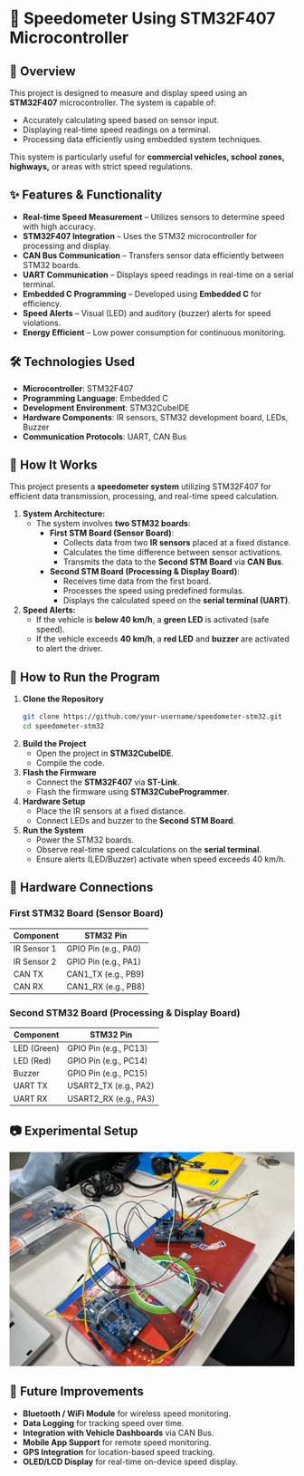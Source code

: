 # 🚀 Speedometer Using STM32F407 Microcontroller

## 📌 Overview
This project is designed to measure and display speed using an **STM32F407** microcontroller. The system is capable of:
- Accurately calculating speed based on sensor input.
- Displaying real-time speed readings on a terminal.
- Processing data efficiently using embedded system techniques.

This system is particularly useful for **commercial vehicles, school zones, highways,** or areas with strict speed regulations.

## ✨ Features & Functionality
- **Real-time Speed Measurement** – Utilizes sensors to determine speed with high accuracy.
- **STM32F407 Integration** – Uses the STM32 microcontroller for processing and display.
- **CAN Bus Communication** – Transfers sensor data efficiently between STM32 boards.
- **UART Communication** – Displays speed readings in real-time on a serial terminal.
- **Embedded C Programming** – Developed using **Embedded C** for efficiency.
- **Speed Alerts** – Visual (LED) and auditory (buzzer) alerts for speed violations.
- **Energy Efficient** – Low power consumption for continuous monitoring.

## 🛠️ Technologies Used
- **Microcontroller**: STM32F407
- **Programming Language**: Embedded C
- **Development Environment**: STM32CubeIDE
- **Hardware Components**: IR sensors, STM32 development board, LEDs, Buzzer
- **Communication Protocols**: UART, CAN Bus

## 🚀 How It Works
This project presents a **speedometer system** utilizing STM32F407 for efficient data transmission, processing, and real-time speed calculation.

1. **System Architecture:**
   - The system involves **two STM32 boards**:
     - **First STM Board (Sensor Board)**:
       - Collects data from two **IR sensors** placed at a fixed distance.
       - Calculates the time difference between sensor activations.
       - Transmits the data to the **Second STM Board** via **CAN Bus**.
     - **Second STM Board (Processing & Display Board)**:
       - Receives time data from the first board.
       - Processes the speed using predefined formulas.
       - Displays the calculated speed on the **serial terminal (UART)**.
2. **Speed Alerts:**
   - If the vehicle is **below 40 km/h**, a **green LED** is activated (safe speed).
   - If the vehicle exceeds **40 km/h**, a **red LED** and **buzzer** are activated to alert the driver.

## 🚀 How to Run the Program
1. **Clone the Repository**
   ```sh
   git clone https://github.com/your-username/speedometer-stm32.git
   cd speedometer-stm32
   ```
2. **Build the Project**
   - Open the project in **STM32CubeIDE**.
   - Compile the code.
3. **Flash the Firmware**
   - Connect the **STM32F407** via **ST-Link**.
   - Flash the firmware using **STM32CubeProgrammer**.
4. **Hardware Setup**
   - Place the IR sensors at a fixed distance.
   - Connect LEDs and buzzer to the **Second STM Board**.
5. **Run the System**
   - Power the STM32 boards.
   - Observe real-time speed calculations on the **serial terminal**.
   - Ensure alerts (LED/Buzzer) activate when speed exceeds 40 km/h.

## 📌 Hardware Connections
### **First STM32 Board (Sensor Board)**
| Component | STM32 Pin |
|-----------|----------|
| IR Sensor 1 | GPIO Pin (e.g., PA0) |
| IR Sensor 2 | GPIO Pin (e.g., PA1) |
| CAN TX | CAN1_TX (e.g., PB9) |
| CAN RX | CAN1_RX (e.g., PB8) |

### **Second STM32 Board (Processing & Display Board)**
| Component | STM32 Pin |
|-----------|----------|
| LED (Green) | GPIO Pin (e.g., PC13) |
| LED (Red) | GPIO Pin (e.g., PC14) |
| Buzzer | GPIO Pin (e.g., PC15) |
| UART TX | USART2_TX (e.g., PA2) |
| UART RX | USART2_RX (e.g., PA3) |

## 📷 Experimental Setup
![Game Preview](screenshots/Experimental_setup.jpg)

## 🎯 Future Improvements
- **Bluetooth / WiFi Module** for wireless speed monitoring.
- **Data Logging** for tracking speed over time.
- **Integration with Vehicle Dashboards** via CAN Bus.
- **Mobile App Support** for remote speed monitoring.
- **GPS Integration** for location-based speed tracking.
- **OLED/LCD Display** for real-time on-device speed display.

